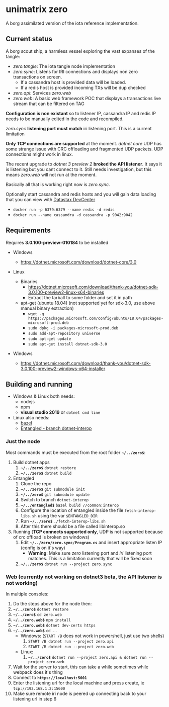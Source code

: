 # unimatrix zero

A borg assimilated version of the iota reference implementation.

## Current status

A borg scout ship, a harmless vessel exploring the vast expanses of the tangle:

- *zero.tangle*: The iota tangle node implementation
- *zero.sync*: Listens for IRI connections and displays non zero transactions on screen. 
  - If a cassandra host is provided data will be loaded. 
  - If a redis host is provided incoming TXs will be dup checked
- *zero.api*: Services *zero.web*
- *zero.web*: A basic web framework POC that displays a transactions live stream that can be filtered on TAG

**Configuration is non existant** so to listener IP, cassandra IP and redis IP needs to be manually edited in the code and recompiled.

*zero.sync* **listening port must match** iri listening port. This is a current limitation

**Only TCP connections are supported** at the moment. *dotnet core* UDP has some strange issue with CRC offloading and fragmented UDP packets. UDP connections might work in linux.

The recent upgrade to *dotnet 3 preview 2* **broked the API listener**. It says it is listening but you cant connect to it. Still needs investigation, but this means *zero.web* will not run at the moment.

Basically all that is working right now is *zero.sync*.

Optionally start cassandra and redis hosts and you will gain data loading that you can view with [Datastax DevCenter](https://academy.datastax.com/all-downloads)

- `docker run -p 6379:6379 --name redis -d redis`
- `docker run --name cassandra -d cassandra -p 9042:9042 `

## Requirements

Requires **3.0.100-preview-010184** to be installed
- Windows
  - https://dotnet.microsoft.com/download/dotnet-core/3.0
- Linux
  - Binaries
    - https://dotnet.microsoft.com/download/thank-you/dotnet-sdk-3.0.100-preview2-linux-x64-binaries
    - Extract the tarball to some folder and set it in path
  - apt-get (ubuntu 18.04) (not supported yet for sdk-3.0, use above manual binary extraction)
    - `wget -q https://packages.microsoft.com/config/ubuntu/18.04/packages-microsoft-prod.deb`
    - `sudo dpkg -i packages-microsoft-prod.deb`
    - `sudo add-apt-repository universe`
    - `sudo apt-get update`
    - `sudo apt-get install dotnet-sdk-3.0`

- Windows
  - https://dotnet.microsoft.com/download/thank-you/dotnet-sdk-3.0.100-preview2-windows-x64-installer

## Building and running

- Windows & Linux both needs:
  - nodejs
  - npm
  - **visual studio 2019** or `dotnet cmd line` 
- Linux also needs:
  - [bazel](https://bazel.build/)
  - [Entangled - branch dotnet-interop](https://gitlab.com/unimatrix-one/entangled/tree/dotnet-interop)

### Just the node

Most commands must be executed from the root folder **`~/../zero$`**:

1. Build dotnet apps
   1. **`~/../zero$`** `dotnet restore`
   2. **`~/../zero$`** `dotnet build`
2. Entangled
   1. Clone the repo
   2. **`~/../zero$`** `git submodule init`
   3. **`~/../zero$`** `git submodule update`
   4. Switch to branch `dotnet-interop`
   5. **`~/../entangled$`** `bazel build //common:interop`
   6. Configure the location of entangled inside the file `fetch-interop-libs.sh` using the var `$ENTANGLED_DIR`
   7. Run **`~/../zero$`** `./fetch-interop-libs.sh`
   8. After this there should be a file called libinterop.so
3. Running (**TCP connects supported only**, UDP is not supported because of crc offload is broken on windows)
   1. Edit **`~/../zero/zero.sync/Program.cs`** and insert appropriate listen IP (config is on it's way)
      - **Warning**: Make sure *zero* listening port and *iri* listening port matches. This is a limitation currently that will  be fixed soon
   2. **`~/../zero$`** `dotnet run --project zero.sync`

### Web (currently not working on dotnet3 beta, the API listener is not working)

In multiple consoles:

1. Do the steps above for the node then:
2. **`~/../zero$`** `dotnet restore`
3. **`~/../zero$`** `cd zero.web`
4. **`~/../zero.web$`** `npm install`
5. **`~/../zero.web$`** `dotnet dev-certs https`
6. **`~/../zero.web$`** `cd ..`
   - Windows: (`START /B` does not work in powershell, just use two shells)
     1. `START /B dotnet run --project zero.api`
     2. `START /B dotnet run --project zero.web`
   - Linux: 
     1. **`~/../zero$`** `dotnet run --project zero.api & dotnet run --project zero.web`
7. Wait for the server to start, this can take a while sometimes while webpack does it's thing
8. Connect to __`https://localhost:5001`__
9. Enter the listening url for the local machine and press create, ie `tcp://192.168.1.2:15600`
10. Make sure remote iri node is peered up connecting back to your listening url in step 6



